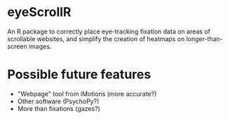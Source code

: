 # eyeScrollR
An R package to correctly place eye-tracking fixation data on areas of scrollable websites, and simplify the creation of heatmaps on longer-than-screen images.

# Possible future features

-   "Webpage" tool from iMotions (more accurate?)
-   Other software (PsychoPy?)
-   More than fixations (gazes?)
